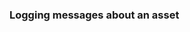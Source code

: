 <!-- SPDX-License-Identifier: CC-BY-4.0 -->
<!-- Copyright Contributors to the ODPi Egeria project. -->

### Logging messages about an asset




